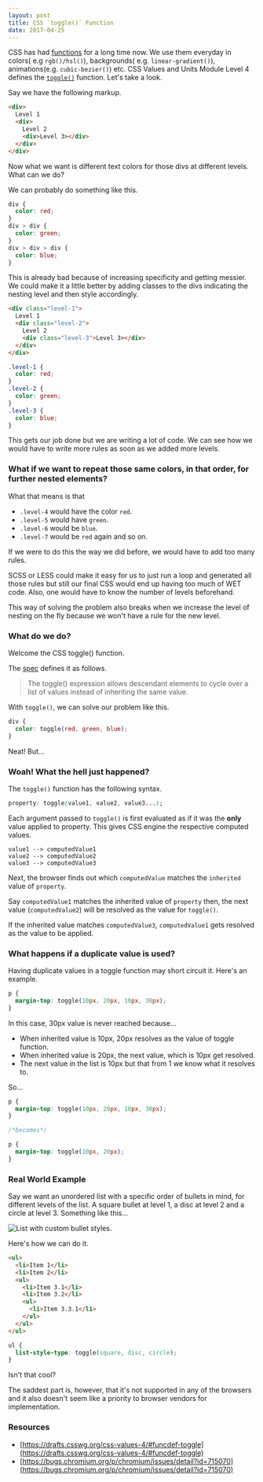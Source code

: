 ```yaml
---
layout: post
title: CSS `toggle()` Function
date: 2017-04-25
---
```


CSS has had [functions](https://drafts.csswg.org/indexes/#functions) for a long time now. We use them everyday in colors( e.g `rgb()/hsl()`), backgrounds( e.g. `linear-gradient()`), animations(e.g. `cubic-bezier()`) etc. CSS Values and Units Module Level 4 defines the [`toggle()`](https://drafts.csswg.org/css-values-4/#funcdef-toggle) function. Let's take a look.

Say we have the following markup.

```html
<div>
  Level 1
  <div>
    Level 2
    <div>Level 3></div>
  </div>
</div>
```

Now what we want is different text colors for those divs at different levels. What can we do?

We can probably do something like this.

```css
div {
  color: red;
}
div > div {
  color: green;
}
div > div > div {
  color: blue;
}
```

This is already bad because of increasing specificity and getting messier. We could make it a little better by adding classes to the divs indicating the nesting level and then style accordingly.

```html
<div class="level-1">
  Level 1
  <div class="level-2">
    Level 2
    <div class="level-3">Level 3></div>
  </div>
</div>
```

```css
.level-1 {
  color: red;
}
.level-2 {
  color: green;
}
.level-3 {
  color: blue;
}
```

This gets our job done but we are writing a lot of code. We can see how we would have to write more rules as soon as we added more levels.

### What if we want to repeat those same colors, in that order, for further nested elements?

What that means is that

- `.level-4` would have the color `red`.
- `.level-5` would have `green`.
- `.level-6` would be `blue`.
- `.level-7` would be `red` again and so on.

If we were to do this the way we did before, we would have to add too many rules.

SCSS or LESS could make it easy for us to just run a loop and generated all those rules but still our final CSS would end up having too much of WET code. Also, one would have to know the number of levels beforehand.

This way of solving the problem also breaks when we increase the level of nesting on the fly because we won't have a rule for the new level.

### What do we do?

Welcome the CSS toggle() function.

The [spec](https://drafts.csswg.org/css-values-4/#funcdef-toggle) defines it as follows.

> The toggle() expression allows descendant elements to cycle over a list of values instead of inheriting the same value.

With `toggle()`, we can solve our problem like this.

```css
div {
  color: toggle(red, green, blue);
}
```

Neat! But...

### Woah! What the hell just happened?

The `toggle()` function has the following syntax.

```css
property: toggle(value1, value2, value3...);
```

Each argument passed to `toggle()` is first evaluated as if it was the **only** value applied to property. This gives CSS engine the respective computed values.

```
value1 --> computedValue1
value2 --> computedValue2
value3 --> computedValue3
```

Next, the browser finds out which `computedValue` matches the `inherited` value of `property`.

Say `computedValue1` matches the inherited value of `property` then, the next value (`computedValue2`) will be resolved as the value for `toggle()`.

If the inherited value matches `computedValue3`, `computedValue1` gets resolved as the value to be applied.

### What happens if a duplicate value is used?

Having duplicate values in a toggle function may short circuit it. Here's an example.

```css
p {
  margin-top: toggle(10px, 20px, 10px, 30px);
}
```

In this case, 30px value is never reached because...

- When inherited value is 10px, 20px resolves as the value of toggle function.
- When inherited value is 20px, the next value, which is 10px get resolved.
- The next value in the list is 10px but that from 1 we know what it resolves to.

So...

```css
p {
  margin-top: toggle(10px, 20px, 10px, 30px);
}

/*becomes*/

p {
  margin-top: toggle(10px, 20px);
}
```

### Real World Example

Say we want an unordered list with a specific order of bullets in mind, for different levels of the list. A square bullet at level 1, a disc at level 2 and a circle at level 3. Something like this...

![List with custom bullet styles.](../assets/images/2017/toggle-list.png)

Here's how we can do it.

```html
<ul>
  <li>Item 1</li>
  <li>Item 2</li>
  <ul>
    <li>Item 3.1</li>
    <li>Item 3.2</li>
    <ul>
      <li>Item 3.3.1</li>
    </ul>
  </ul>
</ul>
```

```css
ul {
  list-style-type: toggle(square, disc, circle);
}
```

Isn't that cool?

The saddest part is, however, that it's not supported in any of the browsers and it also doesn't seem like a priority to browser vendors for implementation.

### Resources

- [https://drafts.csswg.org/css-values-4/#funcdef-toggle](https://drafts.csswg.org/css-values-4/#funcdef-toggle)
- [https://bugs.chromium.org/p/chromium/issues/detail?id=715070](https://bugs.chromium.org/p/chromium/issues/detail?id=715070)
